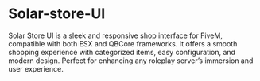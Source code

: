 # Solar-store-UI
Solar Store UI is a sleek and responsive shop interface for FiveM, compatible with both ESX and QBCore frameworks. It offers a smooth shopping experience with categorized items, easy configuration, and modern design. Perfect for enhancing any roleplay server’s immersion and user experience.
